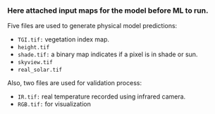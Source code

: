 ### Here attached input maps for the model before ML to run.
Five files are used to generate physical model predictions:
- `TGI.tif:` vegetation index map.
- `height.tif`
- `shade.tif:` a binary map indicates if a pixel is in shade or sun.
- `skyview.tif`
- `real_solar.tif`

Also, two files are used for validation process:
- `IR.tif:` real temperature recorded using infrared camera.
- `RGB.tif:` for visualization
